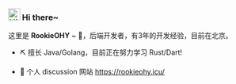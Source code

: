 
### <img src='https://qpluspicture.oss-cn-beijing.aliyuncs.com/6LjjQA/Hi.gif' alt='Hi' width="24"/> Hi there~

这里是 **RookieOHY** ~ 👋，后端开发者，有3年的开发经验，目前在北京。  

- ⛏ 擅长 Java/Golang，目前正在努力学习 Rust/Dart!

- 🌸 个人 discussion 网站 <https://rookieohy.icu/>


